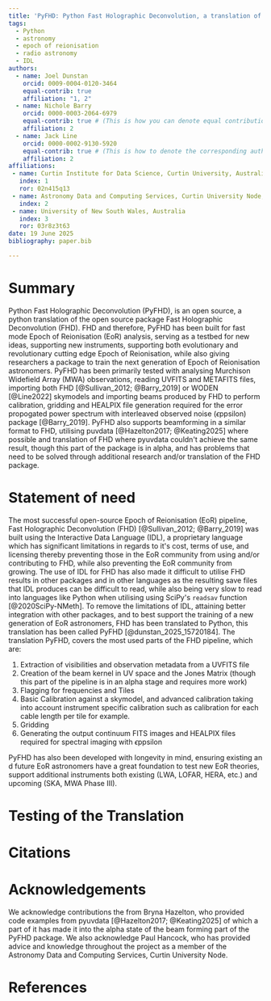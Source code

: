 ```yaml
---
title: 'PyFHD: Python Fast Holographic Deconvolution, a translation of FHD from IDL to Python'
tags:
  - Python
  - astronomy
  - epoch of reionisation
  - radio astronomy
  - IDL
authors:
  - name: Joel Dunstan
    orcid: 0009-0004-0120-3464
    equal-contrib: true
    affiliation: "1, 2"
  - name: Nichole Barry
    orcid: 0000-0003-2064-6979
    equal-contrib: true # (This is how you can denote equal contributions between multiple authors)
    affiliation: 2
  - name: Jack Line
    orcid: 0000-0002-9130-5920
    equal-contrib: true # (This is how to denote the corresponding author)
    affiliation: 2
affiliations:
 - name: Curtin Institute for Data Science, Curtin University, Australia
   index: 1
   ror: 02n415q13
 - name: Astronomy Data and Computing Services, Curtin University Node, Australia
   index: 2
 - name: University of New South Wales, Australia
   index: 3
   ror: 03r8z3t63
date: 19 June 2025
bibliography: paper.bib

---
```


# Summary
Python Fast Holographic Deconvolution (PyFHD), is an open source, a python translation of the open source package Fast Holographic Deconvolution (FHD). FHD and therefore, PyFHD has been built for fast mode Epoch of Reionisation (EoR) analysis, serving as a testbed for new ideas, supporting new instruments, supporting both evolutionary and revolutionary cutting edge Epoch of Reionisation, while also giving researchers a package to train the next generation of Epoch of Reionisation astronomers. PyFHD has been primarily tested with analysing Murchison Widefield Array (MWA) observations, reading UVFITS and METAFITS files, importing both FHD [@Sullivan_2012; @Barry_2019] or WODEN [@Line2022] skymodels and importing beams produced by FHD to perform calibration, gridding and HEALPIX file generation required for the error propogated power spectrum with interleaved observed noise ($\epsilon$ppsilon) package [@Barry_2019]. PyFHD also supports beamforming in a similar format to FHD, utilising puvdata [@Hazelton2017; @Keating2025] where possible and translation of FHD where pyuvdata couldn't achieve the same result, though this part of the package is in alpha, and has problems that need to be solved through additional research and/or translation of the FHD package.


# Statement of need
The most successful open-source Epoch of Reionisation (EoR) pipeline, Fast Holographic Deconvolution (FHD) [@Sullivan_2012; @Barry_2019] was built using the Interactive Data Language (IDL), a proprietary
language which has significant limitations in regards to it's cost, terms of use, and licensing thereby preventing those in the EoR community from using and/or contributing to FHD, while also preventing the EoR community from growing. 
The use of IDL for FHD has also made it difficult to utilise FHD results in other packages and in other languages as the resulting save files that IDL produces can be difficult to read, while also being very slow to read into languages like Python when utilising using SciPy's `readsav` function [@2020SciPy-NMeth]. To remove the limitations of IDL, attaining better integration with other packages, and to best support the training of a new generation of EoR astronomers, FHD has been translated to Python, this translation has been called PyFHD [@dunstan_2025_15720184]. The translation PyFHD, covers the most used parts of the FHD pipeline, which are:

1. Extraction of visibilities and observation metadata from a UVFITS file
2. Creation of the beam kernel in UV space and the Jones Matrix (though this part of the pipeline is in an alpha stage and requires more work)
3. Flagging for frequencies and Tiles
4. Basic Calibration against a skymodel, and advanced calibration taking into account instrument specific calibration such as calibration for each cable length per tile for example.
5. Gridding
6. Generating the output continuum FITS images and HEALPIX files required for spectral imaging with $\epsilon$ppsilon

PyFHD has also been developed with longevity in mind, ensuring existing an d future EoR astronomers have a great foundation to test new EoR theories, support additional instruments both existing (LWA, LOFAR, HERA, etc.) and upcoming (SKA, MWA Phase III). 

# Testing of the Translation



# Citations

<!-- Citations to entries in paper.bib should be in
[rMarkdown](http://rmarkdown.rstudio.com/authoring_bibliographies_and_citations.html)
format.

If you want to cite a software repository URL (e.g. something on GitHub without a preferred
citation) then you can do it with the example BibTeX entry below for @fidgit.

For a quick reference, the following citation commands can be used:
- `@author:2001`  ->  "Author et al. (2001)"
- `[@author:2001]` -> "(Author et al., 2001)"
- `[@author1:2001; @author2:2001]` -> "(Author1 et al., 2001; Author2 et al., 2002)"

# Figures

Figures can be included like this:
![Caption for example figure.\label{fig:example}](figure.png)
and referenced from text using \autoref{fig:example}.

Figure sizes can be customized by adding an optional second parameter:
![Caption for example figure.](figure.png){ width=20% } -->

# Acknowledgements

We acknowledge contributions the from Bryna Hazelton, who provided code examples from pyuvdata [@Hazelton2017; @Keating2025] of which a part of it has made it into the alpha state of the beam forming part of the PyFHD package.
We also acknowledge Paul Hancock, who has provided advice and knowledge throughout the project as a member of the Astronomy Data and Computing Services, Curtin University Node.

# References